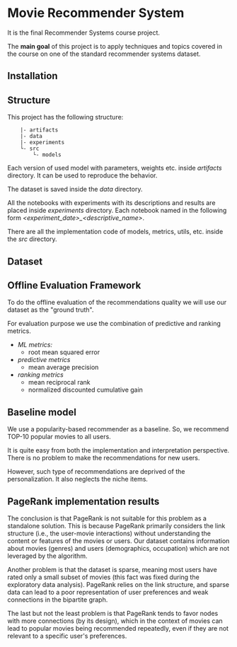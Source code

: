 # Movie Recommender System
It is the final Recommender Systems course project.

The **main goal** of this project is to apply techniques and topics covered in the course on one of the standard recommender systems dataset.

## Installation


## Structure
This project has the following structure:
```
    |- artifacts
    |- data
    |- experiments
    └- src
        └- models
```

Each version of used model with parameters, weights etc. inside *artifacts* directory. It can be used to reproduce the behavior.

The dataset is saved inside the *data* directory.

All the notebooks with experiments with its descriptions and results are placed inside *experiments* directory.
Each notebook named in the following form *<experiment_date>_<descriptive_name>*.

There are all the implementation code of models, metrics, utils, etc. inside the *src* directory.

## Dataset


## Offline Evaluation Framework
To do the offline evaluation of the recommendations quality we will use our dataset as the "ground truth".

For evaluation purpose we use the combination of predictive and ranking metrics.
* *ML metrics:*
  * root mean squared error
* *predictive metrics*
  * mean average precision
* *ranking metrics*
  * mean reciprocal rank
  * normalized discounted cumulative gain

## Baseline model
We use a popularity-based recommender as a baseline. So, we recommend TOP-10 popular movies to all users.

It is quite easy from both the implementation and interpretation perspective. There is no problem to make the recommendations for new users.

However, such type of recommendations are deprived of the personalization. It also neglects the niche items.

## PageRank implementation results
The conclusion is that PageRank is not suitable for this problem as a standalone solution. This is because PageRank primarily considers the link structure (i.e., the user-movie interactions) without understanding the content or features of the movies or users. Our dataset contains information about movies (genres) and users (demographics, occupation) which are not leveraged by the algorithm.

Another problem is that the dataset is sparse, meaning most users have rated only a small subset of movies (this fact was fixed during the exploratory data analysis). PageRank relies on the link structure, and sparse data can lead to a poor representation of user preferences and weak connections in the bipartite graph.

The last but not the least problem is that PageRank tends to favor nodes with more connections (by its design), which in the context of movies can lead to popular movies being recommended repeatedly, even if they are not relevant to a specific user's preferences.


